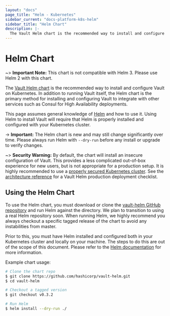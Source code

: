 ```yaml
---
layout: "docs"
page_title: "Helm - Kubernetes"
sidebar_current: "docs-platform-k8s-helm"
sidebar_title: "Helm Chart"
description: |-
  The Vault Helm chart is the recommended way to install and configure Vault on Kubernetes.
---
```


# Helm Chart

~> **Important Note:** This chart is not compatible with Helm 3. Please use Helm 2 with this chart.

The [Vault Helm chart](https://github.com/hashicorp/vault-helm)
is the recommended way to install and configure Vault on Kubernetes.
In addition to running Vault itself, the Helm chart is the primary
method for installing and configuring Vault to integrate with other
services such as Consul for High Availability deployments.

This page assumes general knowledge of [Helm](https://v2.helm.sh/) and
how to use it. Using Helm to install Vault will require that Helm is
properly installed and configured with your Kubernetes cluster.

-> **Important:** The Helm chart is new and
may still change significantly over time. Please always run Helm with
`--dry-run` before any install or upgrade to verify changes.

~> **Security Warning:** By default, the chart will install an insecure configuration
of Vault. This provides a less complicated out-of-box experience for new users,
but is not appropriate for a production setup. It is highly recommended to use
a [properly secured Kubernetes cluster](https://kubernetes.io/docs/tasks/administer-cluster/securing-a-cluster/).
See the [architecture reference](/docs/platform/k8s/run.html#architecture)
for a Vault Helm production deployment checklist.

## Using the Helm Chart

To use the Helm chart, you must download or clone the
[vault-helm GitHub repository](https://github.com/hashicorp/vault-helm)
and run Helm against the directory. We plan to transition to using a real
Helm repository soon. When running Helm, we highly recommend you always
checkout a specific tagged release of the chart to avoid any
instabilities from master.

Prior to this, you must have Helm installed and configured both in your
Kubernetes cluster and locally on your machine. The steps to do this are
out of the scope of this document. Please refer to the
[Helm documentation](https://helm.sh/) for more information.

Example chart usage:

```sh
# Clone the chart repo
$ git clone https://github.com/hashicorp/vault-helm.git
$ cd vault-helm

# Checkout a tagged version
$ git checkout v0.3.2

# Run Helm
$ helm install --dry-run ./
```
